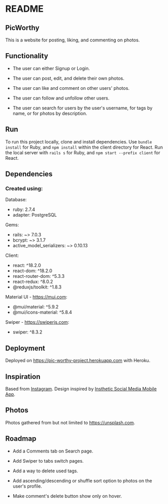 # README

## PicWorthy
This is a website for posting, liking, and commenting on photos.

## Functionality
* The user can either Signup or Login.

* The user can post, edit, and delete their own photos.

* The user can like and comment on other users' photos.

* The user can follow and unfollow other users.

* The user can search for users by the user's username, for tags by name, or for photos by description.

## Run
To run this project locally, clone and install dependencies. 
Use `bundle install` for Ruby, and `npm install` within the client directory for React.
Run the local server with `rails s` for Ruby, and `npm start --prefix client` for React.

## Dependencies
### Created using: 
Database:
* ruby: 2.7.4
* adapter: PostgreSQL

Gems:
* rails: ~> 7.0.3
* bcrypt: ~> 3.1.7
* active_model_serializers: ~> 0.10.13

Client:
* react: ^18.2.0
* react-dom: ^18.2.0
* react-router-dom: ^5.3.3
* react-redux: ^8.0.2
* @reduxjs/toolkit: ^1.8.3

Material UI - https://mui.com: 
* @mui/material: ^5.9.2
* @mui/icons-material: ^5.8.4

Swiper - https://swiperjs.com: 
* swiper: ^8.3.2

## Deployment
Deployed on https://pic-worthy-project.herokuapp.com with Heroku.

## Inspiration
Based from [Instagram](https://www.instagram.com).
Design inspired by [Insthetic Social Media Mobile App](https://dribbble.com/shots/17122481-Insthetic-Social-Media-Mobile-App?utm_source=Clipboard_Shot&utm_campaign=DhimasRasyad&utm_content=Insthetic%20Social%20Media%20Mobile%20App&utm_medium=Social_Share&utm_source=Clipboard_Shot&utm_campaign=DhimasRasyad&utm_content=Insthetic%20Social%20Media%20Mobile%20App&utm_medium=Social_Share).

## Photos
Photos gathered from but not limited to https://unsplash.com.

## Roadmap
* Add a Comments tab on Search page. 

* Add Swiper to tabs switch pages.

* Add a way to delete used tags.

* Add ascending/descending or shuffle sort option to photos on the user's profile.

* Make comment's delete button show only on hover.
